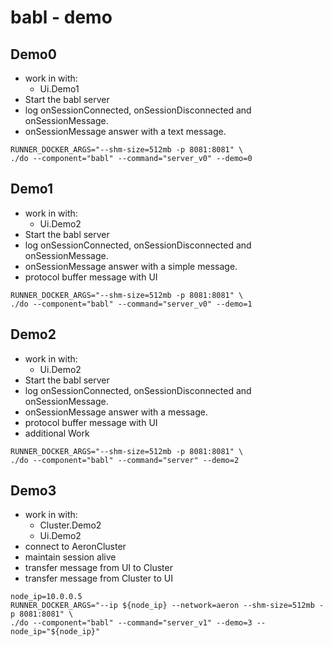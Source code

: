 # babl - demo

## Demo0
- work in with:
    - Ui.Demo1
- Start the babl server 
- log onSessionConnected, onSessionDisconnected and onSessionMessage.
- onSessionMessage answer with a text message.
```shell
RUNNER_DOCKER_ARGS="--shm-size=512mb -p 8081:8081" \
./do --component="babl" --command="server_v0" --demo=0
```

## Demo1
- work in with:
    - Ui.Demo2
- Start the babl server
- log onSessionConnected, onSessionDisconnected and onSessionMessage.
- onSessionMessage answer with a simple message.
- protocol buffer message with UI
```shell
RUNNER_DOCKER_ARGS="--shm-size=512mb -p 8081:8081" \
./do --component="babl" --command="server_v0" --demo=1
```

## Demo2
- work in with:
    - Ui.Demo2
- Start the babl server
- log onSessionConnected, onSessionDisconnected and onSessionMessage.
- onSessionMessage answer with a message.
- protocol buffer message with UI
- additional Work
```shell
RUNNER_DOCKER_ARGS="--shm-size=512mb -p 8081:8081" \
./do --component="babl" --command="server" --demo=2
```

## Demo3
- work in with:
    - Cluster.Demo2
    - Ui.Demo2
- connect to AeronCluster
- maintain session alive
- transfer message from UI to Cluster
- transfer message from Cluster to UI
```shell
node_ip=10.0.0.5
RUNNER_DOCKER_ARGS="--ip ${node_ip} --network=aeron --shm-size=512mb -p 8081:8081" \
./do --component="babl" --command="server_v1" --demo=3 --node_ip="${node_ip}"
```
